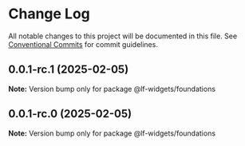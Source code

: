 # Change Log

All notable changes to this project will be documented in this file. See [Conventional Commits](https://conventionalcommits.org) for commit guidelines.

## 0.0.1-rc.1 (2025-02-05)

**Note:** Version bump only for package @lf-widgets/foundations

## 0.0.1-rc.0 (2025-02-05)

**Note:** Version bump only for package @lf-widgets/foundations
